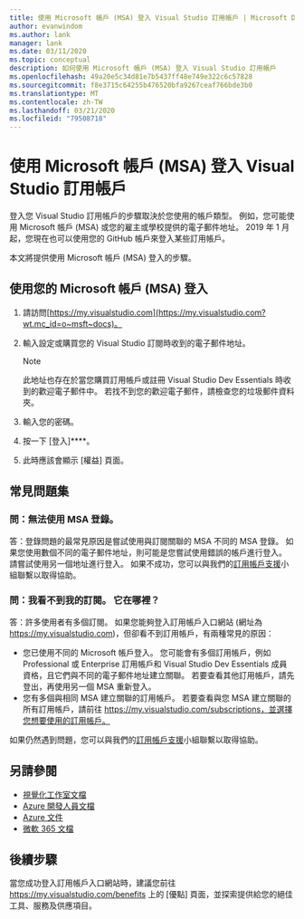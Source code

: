 ```yaml
---
title: 使用 Microsoft 帳戶 (MSA) 登入 Visual Studio 訂用帳戶 | Microsoft Docs
author: evanwindom
ms.author: lank
manager: lank
ms.date: 03/11/2020
ms.topic: conceptual
description: 如何使用 Microsoft 帳戶 (MSA) 登入 Visual Studio 訂用帳戶
ms.openlocfilehash: 49a20e5c34d81e7b5437ff48e749e322c6c57828
ms.sourcegitcommit: f8e3715c64255b476520bfa9267ceaf766bde3b0
ms.translationtype: MT
ms.contentlocale: zh-TW
ms.lasthandoff: 03/21/2020
ms.locfileid: "79508718"
---
```

# <a name="signing-in-to-your-visual-studio-subscriptions-with-your-microsoft-account-msa"></a>使用 Microsoft 帳戶 (MSA) 登入 Visual Studio 訂用帳戶

登入您 Visual Studio 訂用帳戶的步驟取決於您使用的帳戶類型。  例如，您可能使用 Microsoft 帳戶 (MSA) 或您的雇主或學校提供的電子郵件地址。  2019 年 1 月起，您現在也可以使用您的 GitHub 帳戶來登入某些訂用帳戶。 

本文將提供使用 Microsoft 帳戶 (MSA) 登入的步驟。

## <a name="signing-in-with-your-microsoft-account-msa"></a>使用您的 Microsoft 帳戶 (MSA) 登入
1. 請訪問[https://my.visualstudio.com](https://my.visualstudio.com?wt.mc_id=o~msft~docs)。
2. 輸入設定或購買您的 Visual Studio 訂閱時收到的電子郵件地址。

   > [!NOTE]
   > 此地址也存在於當您購買訂用帳戶或註冊 Visual Studio Dev Essentials 時收到的歡迎電子郵件中。 若找不到您的歡迎電子郵件，請檢查您的垃圾郵件資料夾。

3. 輸入您的密碼。
4. 按一下 [登入]****。
5. 此時應該會顯示 [權益] 頁面。

## <a name="frequently-asked-questions"></a>常見問題集
### <a name="q--im-unable-to-sign-in-using-my-msa"></a>問：無法使用 MSA 登錄。  
答：登錄問題的最常見原因是嘗試使用與訂閱關聯的 MSA 不同的 MSA 登錄。  如果您使用數個不同的電子郵件地址，則可能是您嘗試使用錯誤的帳戶進行登入。  請嘗試使用另一個地址進行登入。  如果不成功，您可以與我們的[訂用帳戶支援](https://visualstudio.microsoft.com/subscriptions/support/)小組聯繫以取得協助。  

### <a name="q--i-cant-see-my-subscription-where-is-it"></a>問：我看不到我的訂閱。 它在哪裡？
答：許多使用者有多個訂閱。  如果您能夠登入訂用帳戶入口網站 (網址為 https://my.visualstudio.com)，但卻看不到訂用帳戶，有兩種常見的原因：
- 您已使用不同的 Microsoft 帳戶登入。  您可能會有多個訂用帳戶，例如 Professional 或 Enterprise 訂用帳戶和 Visual Studio Dev Essentials 成員資格，且它們與不同的電子郵件地址建立關聯。 若要查看其他訂用帳戶，請先登出，再使用另一個 MSA 重新登入。
- 您有多個與相同 MSA 建立關聯的訂用帳戶。  若要查看與您 MSA 建立關聯的所有訂用帳戶，請前往 https://my.visualstudio.com/subscriptions，並選擇您想要使用的訂用帳戶。 

如果仍然遇到問題，您可以與我們的[訂用帳戶支援](https://visualstudio.microsoft.com/subscriptions/support/)小組聯繫以取得協助。  

## <a name="see-also"></a>另請參閱
- [視覺化工作室文檔](https://docs.microsoft.com/visualstudio/)
- [Azure 開發人員文檔](https://docs.microsoft.com/azure/devops/)
- [Azure 文件](https://docs.microsoft.com/azure/)
- [微軟 365 文檔](https://docs.microsoft.com/microsoft-365/)

## <a name="next-steps"></a>後續步驟
當您成功登入訂用帳戶入口網站時，建議您前往 https://my.visualstudio.com/benefits 上的 [優點] 頁面，並探索提供給您的絕佳工具、服務及供應項目。  